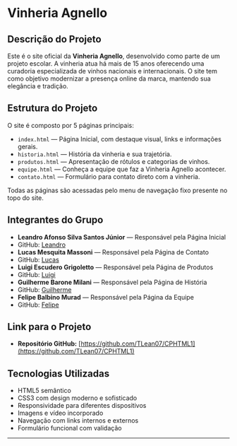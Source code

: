 # Vinheria Agnello
 
## Descrição do Projeto
 
Este é o site oficial da **Vinheria Agnello**, desenvolvido como parte de um projeto escolar. A vinheria atua há mais de 15 anos oferecendo uma curadoria especializada de vinhos nacionais e internacionais. O site tem como objetivo modernizar a presença online da marca, mantendo sua elegância e tradição.
 
## Estrutura do Projeto
 
O site é composto por 5 páginas principais:
 
- `index.html` — Página Inicial, com destaque visual, links e informações gerais.
- `historia.html` — História da vinheria e sua trajetória.
- `produtos.html` — Apresentação de rótulos e categorias de vinhos.
- `equipe.html` — Conheça a equipe que faz a Vinheria Agnello acontecer.
- `contato.html` — Formulário para contato direto com a vinheria.
 
Todas as páginas são acessadas pelo menu de navegação fixo presente no topo do site.
 
## Integrantes do Grupo
 
- **Leandro Afonso Silva Santos Júnior** — Responsável pela Página Inicial
- GitHub: [Leandro](https://github.com/TLean07)
- **Lucas Mesquita Massoni** — Responsável pela Página de Contato
- GitHub: [Lucas](https://github.com/lucasmassoni06)
- **Luigi Escudero Grigoletto** — Responsável pela Página de Produtos
- GitHub: [Luigi](https://github.com/Lueg2007)
- **Guilherme Barone Milani** — Responsável pela Página de História
- GitHub: [Guilherme](https://github.com/GuilhermeBM3012)
- **Felipe Balbino Murad** — Responsável pela Página da Equipe
- GitHub: [Felipe](https://github.com/FelipeM211)
 
## Link para o Projeto
 
- **Repositório GitHub:** [https://github.com/TLean07/CPHTML1](https://github.com/TLean07/CPHTML1)
 
## Tecnologias Utilizadas
 
- HTML5 semântico
- CSS3 com design moderno e sofisticado
- Responsividade para diferentes dispositivos
- Imagens e vídeo incorporado
- Navegação com links internos e externos
- Formulário funcional com validação
 
---
 